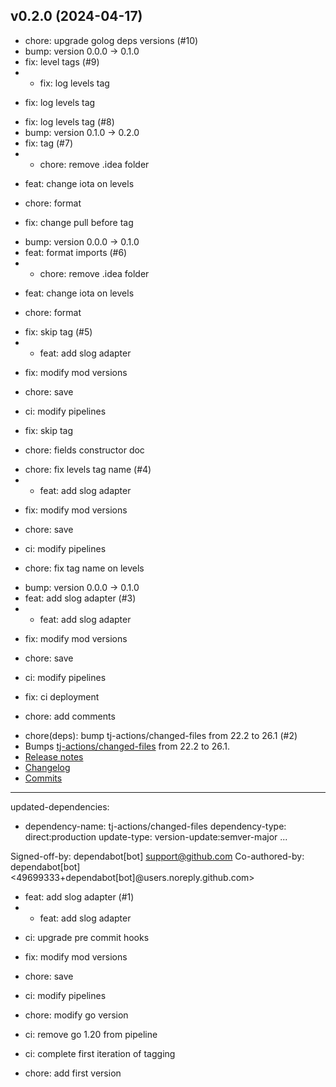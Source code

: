 ## v0.2.0 (2024-04-17)


- chore: upgrade golog deps versions (#10)
- bump: version 0.0.0 → 0.1.0
- fix: level tags (#9)
- * fix: log levels tag

* fix: log levels tag
- fix: log levels tag (#8)
- bump: version 0.1.0 → 0.2.0
- fix: tag (#7)
- * chore: remove .idea folder

* feat: change iota on levels

* chore: format

* fix: change pull before tag
- bump: version 0.0.0 → 0.1.0
- feat: format imports (#6)
- * chore: remove .idea folder

* feat: change iota on levels

* chore: format
- fix: skip tag (#5)
- * feat: add slog adapter

* fix: modify mod versions

* chore: save

* ci: modify pipelines

* fix: skip tag

* chore: fields constructor doc
- chore: fix levels tag name (#4)
- * feat: add slog adapter

* fix: modify mod versions

* chore: save

* ci: modify pipelines

* chore: fix tag name on levels
- bump: version 0.0.0 → 0.1.0
- feat: add slog adapter (#3)
- * feat: add slog adapter

* fix: modify mod versions

* chore: save

* ci: modify pipelines

* fix: ci deployment

* chore: add comments
- chore(deps): bump tj-actions/changed-files from 22.2 to 26.1 (#2)
- Bumps [tj-actions/changed-files](https://github.com/tj-actions/changed-files) from 22.2 to 26.1.
- [Release notes](https://github.com/tj-actions/changed-files/releases)
- [Changelog](https://github.com/tj-actions/changed-files/blob/main/HISTORY.md)
- [Commits](https://github.com/tj-actions/changed-files/compare/v22.2...v26.1)

---
updated-dependencies:
- dependency-name: tj-actions/changed-files
  dependency-type: direct:production
  update-type: version-update:semver-major
...

Signed-off-by: dependabot[bot] <support@github.com>
Co-authored-by: dependabot[bot] <49699333+dependabot[bot]@users.noreply.github.com>
- feat: add slog adapter (#1)
- * feat: add slog adapter

* ci: upgrade pre commit hooks

* fix: modify mod versions

* chore: save

* ci: modify pipelines

* chore: modify go version

* ci: remove go 1.20 from pipeline

* ci: complete first iteration of tagging
- chore: add first version
